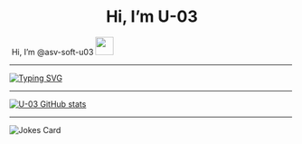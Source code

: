 <h1 align="center"> Hi, I’m U-03 </h1>
  <img <h1 align="center"> Hi, I’m @asv-soft-u03 </h1>
<img src="https://github.com/blackcater/blackcater/raw/main/images/Hi.gif" height="32"/>
<hr align="center" width="500" size="2" color="red"/>

[![Typing SVG](https://readme-typing-svg.herokuapp.com?color=%2336BCF7&lines=Asv+Drones+Developer)](https://git.io/typing-svg)
<hr align="center" width="500" size="2" color="red"/>


[![U-03 GitHub stats](https://github-readme-stats.vercel.app/api?username=asv-soft-u03)](https://github.com/anuraghazra/github-readme-stats)
<hr align="center" width="500" size="2" color="red"/>


![Jokes Card](https://readme-jokes.vercel.app/api)
